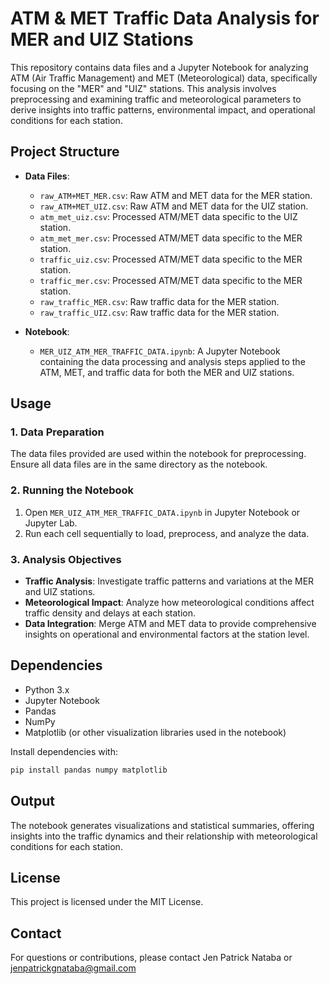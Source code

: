 # ATM & MET Traffic Data Analysis for MER and UIZ Stations

This repository contains data files and a Jupyter Notebook for analyzing ATM (Air Traffic Management) and MET (Meteorological) data, specifically focusing on the "MER" and "UIZ" stations. This analysis involves preprocessing and examining traffic and meteorological parameters to derive insights into traffic patterns, environmental impact, and operational conditions for each station.

## Project Structure

- **Data Files**:
  - `raw_ATM+MET_MER.csv`: Raw ATM and MET data for the MER station.
  - `raw_ATM+MET_UIZ.csv`: Raw ATM and MET data for the UIZ station.
  - `atm_met_uiz.csv`: Processed ATM/MET data specific to the UIZ station.
  - `atm_met_mer.csv`: Processed ATM/MET data specific to the MER station.
  - `traffic_uiz.csv`: Processed ATM/MET data specific to the MER station.
  - `traffic_mer.csv`: Processed ATM/MET data specific to the MER station.
  - `raw_traffic_MER.csv`: Raw traffic data for the MER station.
  - `raw_traffic_UIZ.csv`: Raw traffic data for the MER station.

- **Notebook**:
  - `MER_UIZ_ATM_MER_TRAFFIC_DATA.ipynb`: A Jupyter Notebook containing the data processing and analysis steps applied to the ATM, MET, and traffic data for both the MER and UIZ stations.

## Usage

### 1. Data Preparation
The data files provided are used within the notebook for preprocessing. Ensure all data files are in the same directory as the notebook.

### 2. Running the Notebook
1. Open `MER_UIZ_ATM_MER_TRAFFIC_DATA.ipynb` in Jupyter Notebook or Jupyter Lab.
2. Run each cell sequentially to load, preprocess, and analyze the data.

### 3. Analysis Objectives
- **Traffic Analysis**: Investigate traffic patterns and variations at the MER and UIZ stations.
- **Meteorological Impact**: Analyze how meteorological conditions affect traffic density and delays at each station.
- **Data Integration**: Merge ATM and MET data to provide comprehensive insights on operational and environmental factors at the station level.

## Dependencies

- Python 3.x
- Jupyter Notebook
- Pandas
- NumPy
- Matplotlib (or other visualization libraries used in the notebook)

Install dependencies with:
```bash
pip install pandas numpy matplotlib
```

## Output

The notebook generates visualizations and statistical summaries, offering insights into the traffic dynamics and their relationship with meteorological conditions for each station.

## License

This project is licensed under the MIT License.

## Contact

For questions or contributions, please contact Jen Patrick Nataba or jenpatrickgnataba@gmail.com
